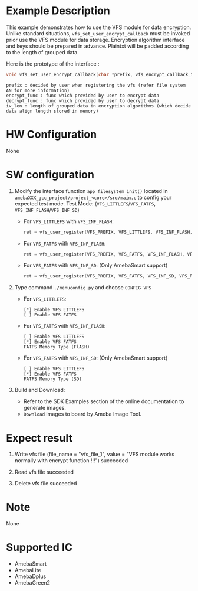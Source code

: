 # Example Description

This example demonstrates how to use the VFS module for data encryption. Unlike standard situations, `vfs_set_user_encrypt_callback` must be invoked prior use the VFS module for data storage. Encryption algorithm interface and keys should be prepared in advance. Plaintxt will be padded according to the length of grouped data.

Here is the prototype of the interface :
```C
void vfs_set_user_encrypt_callback(char *prefix, vfs_encrypt_callback_t encrypt_func, vfs_decrypt_callback_t decrypt_func, unsigned char iv_len);
```
```
prefix : decided by user when registering the vfs (refer file system AN for more information)
encrypt_func : func which provided by user to encrypt data
decrypt_func : func which provided by user to decrypt data
iv_len : length of grouped data in encryption algorithms (which decide data align length stored in memory)
```

# HW Configuration

None

# SW configuration

1. Modify the interface function `app_filesystem_init()` located in `amebaXXX_gcc_project/project_<core>/src/main.c` to config your expected test mode.
Test Mode: (`VFS_LITTLEFS`/`VFS_FATFS`, `VFS_INF_FLASH`/`VFS_INF_SD`)
   - For `VFS_LITTLEFS` with `VFS_INF_FLASH`:
		```C
		ret = vfs_user_register(VFS_PREFIX, VFS_LITTLEFS, VFS_INF_FLASH, VFS_REGION_1, VFS_RW);
		```

   - For `VFS_FATFS` with `VFS_INF_FLASH`:
		```C
		ret = vfs_user_register(VFS_PREFIX, VFS_FATFS, VFS_INF_FLASH, VFS_REGION_1, VFS_RW);
		```

   - For `VFS_FATFS` with `VFS_INF_SD`: (Only AmebaSmart support)
		```C
		ret = vfs_user_register(VFS_PREFIX, VFS_FATFS, VFS_INF_SD, VFS_REGION_1, VFS_RW);
		```

2. Type command `./menuconfig.py` and choose `CONFIG VFS`
   - For `VFS_LITTLEFS`:
		```
		[*] Enable VFS LITTLEFS
		[ ] Enable VFS FATFS
		```

   - For `VFS_FATFS` with `VFS_INF_FLASH`:
		```
		[ ] Enable VFS LITTLEFS
		[*] Enable VFS FATFS
		FATFS Memory Type (FlASH)
		```

   - For `VFS_FATFS` with `VFS_INF_SD`: (Only AmebaSmart support)
		```
		[ ] Enable VFS LITTLEFS
		[*] Enable VFS FATFS
		FATFS Memory Type (SD)
		```

3. Build and Download:
   * Refer to the SDK Examples section of the online documentation to generate images.
   * `Download` images to board by Ameba Image Tool.

# Expect result

1. Write vfs file (file_name = "vfs_file_1", value = "VFS module works normally with encrypt function !!!") succeeded

2. Read vfs file succeeded

3. Delete vfs file succeeded

# Note

None

# Supported IC

- AmebaSmart
- AmebaLite
- AmebaDplus
- AmebaGreen2
